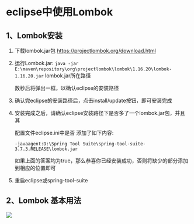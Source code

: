 # eclipse中使用Lombok
## 1、Lombok安装
1. 下载lombok.jar包 https://projectlombok.org/download.html

2. 运行Lombok.jar: `java -jar E:\maven\repository\org\projectlombok\lombok\1.16.20\lombok-1.16.20.jar`	lombok.jar所在路径

	数秒后将弹出一框，以确认eclipse的安装路径

3. 确认完eclipse的安装路径后，点击install/update按钮，即可安装完成

4. 安装完成之后，请确认eclipse安装路径下是否多了一个lombok.jar包，并且其

	配置文件eclipse.ini中是否 添加了如下内容: 
	
    `-javaagent:D:\Spring Tool Suite\spring-tool-suite-3.7.3.RELEASE\lombok.jar`
    
	如果上面的答案均为true，那么恭喜你已经安装成功，否则将缺少的部分添加到相应的位置即可

5. 重启eclipse或spring-tool-suite

## 2、Lombok 基本用法
![](http://ww1.sinaimg.cn/large/005PjuVtgy1fqs7fgrptvj30fh0asmx7.jpg)